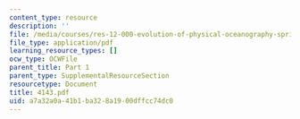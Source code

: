 ```yaml
---
content_type: resource
description: ''
file: /media/courses/res-12-000-evolution-of-physical-oceanography-spring-2007/a7a32a0a41b1ba328a1900dffcc74dc0_4143.pdf
file_type: application/pdf
learning_resource_types: []
ocw_type: OCWFile
parent_title: Part 1
parent_type: SupplementalResourceSection
resourcetype: Document
title: 4143.pdf
uid: a7a32a0a-41b1-ba32-8a19-00dffcc74dc0
---
```

